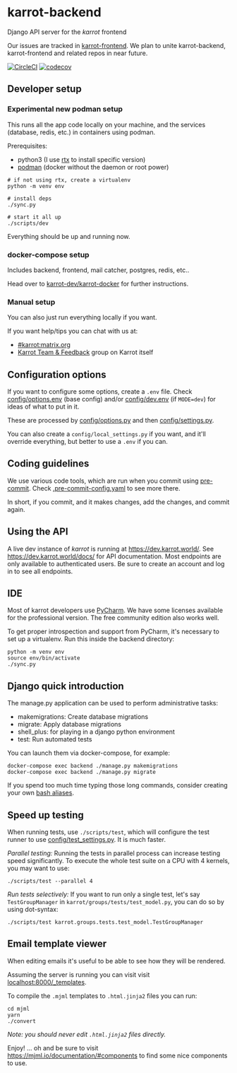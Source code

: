 # karrot-backend

Django API server for the _karrot_ frontend

Our issues are tracked in [karrot-frontend](https://github.com/karrot-dev/karrot-frontend/issues). We plan to unite karrot-backend, karrot-frontend and related repos in near future.

[![CircleCI](https://circleci.com/gh/karrot-dev/karrot-backend/tree/master.svg?style=svg)](https://circleci.com/gh/karrot-dev/karrot-backend/tree/master)
[![codecov](https://codecov.io/gh/karrot-dev/karrot-backend/branch/master/graph/badge.svg?token=U2gJZBxdkU)](https://codecov.io/gh/karrot-dev/karrot-backend)

## Developer setup

### Experimental new podman setup

This runs all the app code locally on your machine, and the services (database, redis, etc.) in containers using podman.

Prerequisites:
- python3 (I use [rtx](https://github.com/jdxcode/rtx) to install specific version)
- [podman](https://podman.io/) (docker without the daemon or root power)

```commandline
# if not using rtx, create a virtualenv
python -m venv env

# install deps
./sync.py

# start it all up
./scripts/dev
```

Everything should be up and running now.

### docker-compose setup

Includes backend, frontend, mail catcher, postgres, redis, etc..

Head over to [karrot-dev/karrot-docker](https://github.com/karrot-dev/karrot-docker) for further instructions.

### Manual setup

You can also just run everything locally if you want.

If you want help/tips you can chat with us at:
- [#karrot:matrix.org](https://matrix.to/#/#karrot:matrix.org)
- [Karrot Team & Feedback](https://karrot.world/#/groupPreview/191) group on Karrot itself

## Configuration options

If you want to configure some options, create a `.env` file. Check [config/options.env](config/options.env) (base config) and/or [config/dev.env](config/dev.env) (if `MODE=dev`) for ideas of what to put in it.

These are processed by [config/options.py](config/options.py) and then [config/settings.py](config/settings.py).

You can also create a `config/local_settings.py` if you want, and it'll override everything, but better to use a `.env` if you can.

## Coding guidelines

We use various code tools, which are run when you commit using [pre-commit](https://pre-commit.com/). Check [.pre-commit-config.yaml](.pre-commit-config.yaml) to see more there.

In short, if you commit, and it makes changes, add the changes, and commit again.

## Using the API

A live dev instance of _karrot_ is running at https://dev.karrot.world/. See https://dev.karrot.world/docs/ for API documentation. Most endpoints are only available to authenticated users. Be sure to create an account and log in to see all endpoints.

## IDE

Most of karrot developers use [PyCharm](https://www.jetbrains.com/pycharm/download/). We have some licenses available for the professional version. The free community edition also works well.

To get proper introspection and support from PyCharm, it's necessary to set up a virtualenv. Run this inside the backend directory:

```
python -m venv env
source env/bin/activate
./sync.py
```

## Django quick introduction

The manage.py application can be used to perform administrative tasks:

  - makemigrations: Create database migrations
  - migrate: Apply database migrations
  - shell\_plus: for playing in a django python environment
  - test: Run automated tests

You can launch them via docker-compose, for example:

```
docker-compose exec backend ./manage.py makemigrations
docker-compose exec backend ./manage.py migrate
```

If you spend too much time typing those long commands, consider creating your own [bash aliases](https://askubuntu.com/questions/17536/how-do-i-create-a-permanent-bash-alias).


## Speed up testing

When running tests, use `./scripts/test`, which will configure the test runner to use [config/test_settings.py](config/test_settings.py). It is much faster.

*Parallel testing:* Running the tests in parallel process can increase testing
speed significantly. To execute the whole test suite on a CPU with 4 kernels,
you may want to use:

```
./scripts/test --parallel 4
```

*Run tests selectively:* If you want to run only a single test, let's say
`TestGroupManager` in `karrot/groups/tests/test_model.py`, you can do so by
using dot-syntax:

```
./scripts/test karrot.groups.tests.test_model.TestGroupManager
```

## Email template viewer

When editing emails it's useful to be able to see how they will be rendered.

Assuming the server is running you can visit visit [localhost:8000/\_templates](http://localhost:8000/_templates).

To compile the `.mjml` templates to `.html.jinja2` files you can run:
```
cd mjml
yarn
./convert
```

_Note: you should never edit `.html.jinja2` files directly._

Enjoy! ... oh and be sure to visit https://mjml.io/documentation/#components to find some nice components to use.
